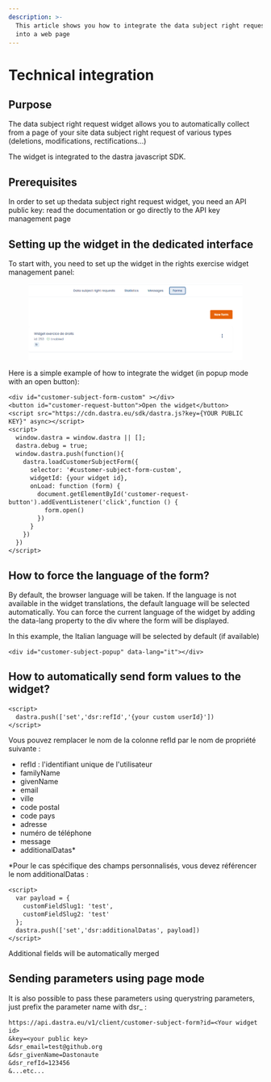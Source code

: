 ```yaml
---
description: >-
  This article shows you how to integrate the data subject right request widget
  into a web page
---
```


# Technical integration

## Purpose

The data subject right request widget allows you to automatically collect from a page of your site data subject right request of various types (deletions, modifications, rectifications...)&#x20;

The widget is integrated to the dastra javascript SDK.

## Prerequisites

In order to set up thedata subject right request widget, you need an API public key: read the documentation or go directly to the API key management page

## Setting up the widget in the dedicated interface

To start with, you need to set up the widget in the rights exercise widget management panel:

<figure><img src="../../.gitbook/assets/image (1) (2).png" alt=""><figcaption></figcaption></figure>

Here is a simple example of how to integrate the widget (in popup mode with an open button):

```
<div id="customer-subject-form-custom" ></div>
<button id="customer-request-button">Open the widget</button>
<script src="https://cdn.dastra.eu/sdk/dastra.js?key={YOUR PUBLIC KEY}" async></script>
<script>
  window.dastra = window.dastra || [];
  dastra.debug = true;
  window.dastra.push(function(){
    dastra.loadCustomerSubjectForm({
      selector: '#customer-subject-form-custom',
      widgetId: {your widget id},
      onLoad: function (form) {
        document.getElementById('customer-request-button').addEventListener('click',function () {
          form.open()
        })
      }
    })
  })
</script>
```

## How to force the language of the form?

By default, the browser language will be taken. If the language is not available in the widget translations, the default language will be selected automatically. You can force the current language of the widget by adding the data-lang property to the div where the form will be displayed.

In this example, the Italian language will be selected by default (if available)

```
<div id="customer-subject-popup" data-lang="it"></div>
```

## How to automatically send form values to the widget?

```
<script>
  dastra.push(['set','dsr:refId','{your custom userId}'])
</script>
```

Vous pouvez remplacer le nom de la colonne refId par le nom de propriété suivante :&#x20;

* refId : l'identifiant unique de l'utilisateur&#x20;
* familyName&#x20;
* givenName&#x20;
* email&#x20;
* ville&#x20;
* code postal&#x20;
* code pays&#x20;
* adresse&#x20;
* numéro de téléphone&#x20;
* message&#x20;
* additionalDatas\*&#x20;

\*Pour le cas spécifique des champs personnalisés, vous devez référencer le nom additionalDatas :

```
<script>
  var payload = {
    customFieldSlug1: 'test', 
    customFieldSlug2: 'test'
  };
  dastra.push(['set','dsr:additionalDatas', payload])
</script>
```

Additional fields will be automatically merged

## Sending parameters using page mode

It is also possible to pass these parameters using querystring parameters, just prefix the parameter name with dsr\_ :

```
https://api.dastra.eu/v1/client/customer-subject-form?id=<Your widget id>
&key=<your public key>
&dsr_email=test@github.org
&dsr_givenName=Dastonaute
&dsr_refId=123456
&...etc...
```
